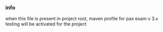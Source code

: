 <!--

    Copyright (C) 2011-2014 Barchart, Inc. <http://www.barchart.com/>

    All rights reserved. Licensed under the OSI BSD License.

    http://www.opensource.org/licenses/bsd-license.php

-->
### info

when this file is present in project root, 
maven profile for pax exam v 3.x testing 
will be activated for the project
